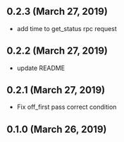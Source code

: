 ## 0.2.3 (March 27, 2019)
  - add time to get_status rpc request

## 0.2.2 (March 27, 2019)
  - update README

## 0.2.1 (March 27, 2019)
  - Fix off_first pass correct condition

## 0.1.0 (March 26, 2019)


